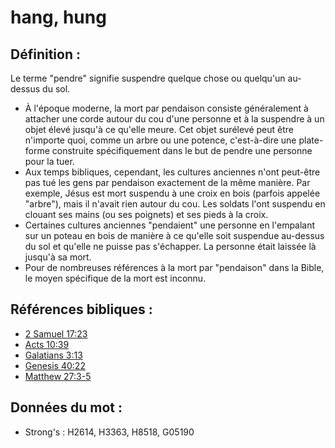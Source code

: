 # hang, hung

## Définition :

Le terme "pendre" signifie suspendre quelque chose ou quelqu'un au-dessus du sol.

* À l'époque moderne, la mort par pendaison consiste généralement à attacher une corde autour du cou d'une personne et à la suspendre à un objet élevé jusqu'à ce qu'elle meure. Cet objet surélevé peut être n'importe quoi, comme un arbre ou une potence, c'est-à-dire une plate-forme construite spécifiquement dans le but de pendre une personne pour la tuer.
* Aux temps bibliques, cependant, les cultures anciennes n'ont peut-être pas tué les gens par pendaison exactement de la même manière. Par exemple, Jésus est mort suspendu à une croix en bois (parfois appelée "arbre"), mais il n'avait rien autour du cou. Les soldats l'ont suspendu en clouant ses mains (ou ses poignets) et ses pieds à la croix.
* Certaines cultures anciennes "pendaient" une personne en l'empalant sur un poteau en bois de manière à ce qu'elle soit suspendue au-dessus du sol et qu'elle ne puisse pas s'échapper. La personne était laissée là jusqu'à sa mort.
* Pour de nombreuses références à la mort par "pendaison" dans la Bible, le moyen spécifique de la mort est inconnu.

## Références bibliques :

* [2 Samuel 17:23](rc://en/tn/help/2sa/17/23)
* [Acts 10:39](rc://en/tn/help/act/10/39)
* [Galatians 3:13](rc://en/tn/help/gal/03/13)
* [Genesis 40:22](rc://en/tn/help/gen/40/22)
* [Matthew 27:3-5](rc://en/tn/help/mat/27/03)

## Données du mot :

* Strong's : H2614, H3363, H8518, G05190
